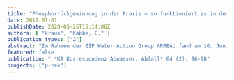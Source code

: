 ```yaml
---
title: "Phosphorrückgewinnung in der Praxis – so funktioniert es in den Niederlanden"
date: 2017-01-01
publishDate: 2020-05-25T15:14:06Z
authors: [ "kraus", "Kabbe, C." ]
publication_types: ["2"]
abstract: "Im Rahmen der EIP Water Action Group ARREAU fand am 16. Juni 2016 auf der Kläranlage Amersfoort (NL) das Kick-off der „Struvite Recovery & Recycling Learning Alliance“ statt, welche durch das Kompetenzzentrum Wasser Berlin gGmbH initiiert und organisiert wurde. Der Ort Amersfoort wurde gezielt gewählt, da hier die weltweit erste Kombination der Verfahren WASSTRIP, LYSOTHERM und PEARL in diesem Jahr im Großmaßstab in Betrieb ging."
featured: false
publication: " *KA Korrespondenz Abwasser, Abfall* 64 (2): 96-98"
projects: ["p-rex"]
---
```


